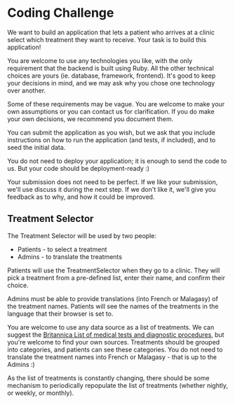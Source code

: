 # Coding Challenge

We want to build an application that lets a patient who arrives at a clinic
select which treatment they want to receive. Your task is to build this
application!

You are welcome to use any technologies you like, with the only requirement
that the backend is built using Ruby. All the other technical choices are yours
(ie. database, framework, frontend). It's good to keep your decisions in mind,
and we may ask why you chose one technology over another.

Some of these requirements may be vague. You are welcome to make your own
assumptions or you can contact us for clarification. If you do make your own
decisions, we recommend you document them.

You can submit the application as you wish, but we ask that you include
instructions on how to run the application (and tests, if included), and to
seed the initial data.

You do not need to deploy your application; it is enough to send the code to
us. But your code should be deployment-ready :)

Your submission does not need to be perfect. If we like your submission, we'll
use discuss it during the next step. If we don't like it, we'll give you
feedback as to why, and how it could be improved.

## Treatment Selector

The Treatment Selector will be used by two people:

 * Patients - to select a treatment
 * Admins - to translate the treatments

Patients will use the TreatmentSelector when they go to a clinic. They will
pick a treatment from a pre-defined list, enter their name, and confirm their
choice.

Admins must be able to provide translations (into French or Malagasy) of the
treatment names. Patients will see the names of the treatments in the language
that their browser is set to.

You are welcome to use any data source as a list of treatments. We can suggest
the [Britannica List of medical tests and diagnostic procedures](https://www.britannica.com/topic/list-of-medical-tests-and-diagnostic-procedures-2074273),
but you're welcome to find your own sources. Treatments should be grouped into
categories, and patients can see these categories. You do not need to translate
the treatment names into French or Malagasy - that is up to the Admins :)

As the list of treatments is constantly changing, there should be some
mechanism to periodically repopulate the list of treatments (whether nightly,
or weekly, or monthly).
